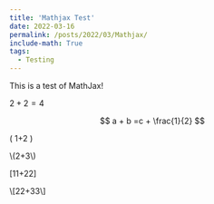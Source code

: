 ```yaml
---
title: 'Mathjax Test'
date: 2022-03-16
permalink: /posts/2022/03/Mathjax/
include-math: True
tags:
  - Testing
---
```


This is a test of MathJax!

$2+2=4$

$$ 
a + b =c + \frac{1}{2}
$$

\( 1+2 \)

\\(2+3\\)

\[11+22\]

\\[22+33\\]
